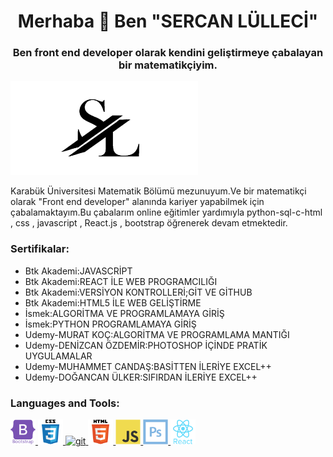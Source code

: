 <h1 align="center">Merhaba 👋 Ben "SERCAN LÜLLECİ"</h1>
<h3 align="center">Ben front end developer olarak kendini geliştirmeye çabalayan bir matematikçiyim.</h3>

<img src='./sss.png' alt='logo' width="300" height="150"></img>

<p align="left">
  Karabük Üniversitesi Matematik Bölümü mezunuyum.Ve bir matematikçi olarak "Front end developer" alanında kariyer yapabilmek için çabalamaktayım.Bu çabalarım online eğitimler yardımıyla  python-sql-c-html , css , javascript , React.js , bootstrap öğrenerek devam etmektedir.
</p>
<h3 align="left">Sertifikalar:</h3>
<ul align="Left">
  <li>Btk Akademi:JAVASCRİPT</li>
  <li>Btk Akademi:REACT İLE WEB PROGRAMCILIĞI</li>
  <li>Btk Akademi:VERSİYON KONTROLLERİ;GİT VE GİTHUB</li>
  <li>Btk Akademi:HTML5 İLE WEB GELİŞTİRME</li>
  <li>İsmek:ALGORİTMA VE PROGRAMLAMAYA GİRİŞ</li>
  <li>İsmek:PYTHON PROGRAMLAMAYA GİRİŞ</li>
  <li>Udemy-MURAT KOÇ:ALGORİTMA VE PROGRAMLAMA MANTIĞI</li>
  <li>Udemy-DENİZCAN ÖZDEMİR:PHOTOSHOP İÇİNDE PRATİK UYGULAMALAR</li>
  <li>Udemy-MUHAMMET CANDAŞ:BASİTTEN İLERİYE EXCEL++</li>
  <li>Udemy-DOĞANCAN ÜLKER:SIFIRDAN İLERİYE EXCEL++</li>
</ul>
<h3 align="left">Languages and Tools:</h3>
<p align="left"> <a href="https://getbootstrap.com" target="_blank" rel="noreferrer"> <img src="https://raw.githubusercontent.com/devicons/devicon/master/icons/bootstrap/bootstrap-plain-wordmark.svg" alt="bootstrap" width="40" height="40"/> </a> <a href="https://www.w3schools.com/css/" target="_blank" rel="noreferrer"> <img src="https://raw.githubusercontent.com/devicons/devicon/master/icons/css3/css3-original-wordmark.svg" alt="css3" width="40" height="40"/> </a> <a href="https://git-scm.com/" target="_blank" rel="noreferrer"> <img src="https://www.vectorlogo.zone/logos/git-scm/git-scm-icon.svg" alt="git" width="40" height="40"/> </a> <a href="https://www.w3.org/html/" target="_blank" rel="noreferrer"> <img src="https://raw.githubusercontent.com/devicons/devicon/master/icons/html5/html5-original-wordmark.svg" alt="html5" width="40" height="40"/> </a> <a href="https://developer.mozilla.org/en-US/docs/Web/JavaScript" target="_blank" rel="noreferrer"> <img src="https://raw.githubusercontent.com/devicons/devicon/master/icons/javascript/javascript-original.svg" alt="javascript" width="40" height="40"/> </a> <a href="https://www.photoshop.com/en" target="_blank" rel="noreferrer"> <img src="https://raw.githubusercontent.com/devicons/devicon/master/icons/photoshop/photoshop-line.svg" alt="photoshop" width="40" height="40"/> </a> <a href="https://reactjs.org/" target="_blank" rel="noreferrer"> <img src="https://raw.githubusercontent.com/devicons/devicon/master/icons/react/react-original-wordmark.svg" alt="react" width="40" height="40"/> </a> </p>




<!--
**srcnllc/srcnllc** is a ✨ _special_ ✨ repository because its `README.md` (this file) appears on your GitHub profile.

Here are some ideas to get you started:

- 🔭 I’m currently working on ...
- 🌱 I’m currently learning ...
- 👯 I’m looking to collaborate on ...
- 🤔 I’m looking for help with ...
- 💬 Ask me about ...
- 📫 How to reach me: ...
- 😄 Pronouns: ...
- ⚡ Fun fact: ...
-->

